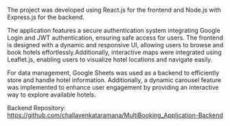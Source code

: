  The project was developed using React.js for the frontend and Node.js with Express.js for the backend.

The application features a secure authentication system integrating Google Login and JWT authentication, ensuring safe access for users. The frontend is designed with a dynamic and responsive UI, allowing users to browse and book hotels effortlessly.Additionally, interactive maps were integrated using Leaflet.js, enabling users to visualize hotel locations and navigate easily.

For data management, Google Sheets was used as a backend to efficiently store and handle hotel information. Additionally, a dynamic carousel feature was implemented to enhance user engagement by providing an interactive way to explore available hotels.

Backend Repository: https://github.com/challavenkataramana/MultiBooking_Application-Backend
